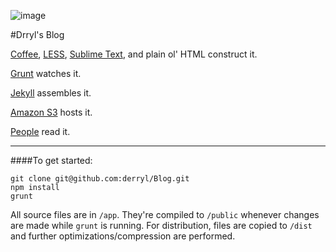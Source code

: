 ![image](http://dev.drryl.com/img/d-logomark.png)

#Drryl's Blog

[Coffee](http://coffeescript.org/), [LESS](http://lesscss.org/), [Sublime Text](http://www.sublimetext.com/2), and plain ol' HTML construct it.

[Grunt](http://gruntjs.com/) watches it.

[Jekyll](http://jekyllrb.com/) assembles it.

[Amazon S3](http://aws.amazon.com/s3/) hosts it.

[People](http://en.wikipedia.org/wiki/Human) read it.

------------------

####To get started:

	git clone git@github.com:derryl/Blog.git
    npm install
    grunt

All source files are in `/app`. They're compiled to `/public` whenever changes are made while `grunt` is running. For distribution, files are copied to `/dist` and further optimizations/compression are performed.

